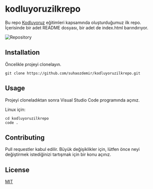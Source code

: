 # kodluyoruzilkrepo

Bu repo [Kodluyoruz](https://www.kodluyoruz.org) eğitimleri kapsamında oluşturduğumuz ilk repo. İçerisinde bir adet README dosyası, bir adet de index.html barındırıyor.

![](C:\Users\OMEN\kodluyoruzilkrepo\repo.png "Repository")

## Installation

Öncelikle projeyi clonelayın.
```
git clone https://github.com/suhaozdemir/kodluyoruzilkrepo.git
```

## Usage

Projeyi cloneladıktan sonra Visual Studio Code programında açınız.

Linux için:

```
cd kodluyoruzilkrepo
code .
```
## Contributing

Pull requestler kabul edilir. Büyük değişiklikler için, lütfen önce neyi değiştirmek istediğinizi tartışmak için bir konu açınız.

## License

[MIT](https://choosealicense.com/licenses/mit/)
